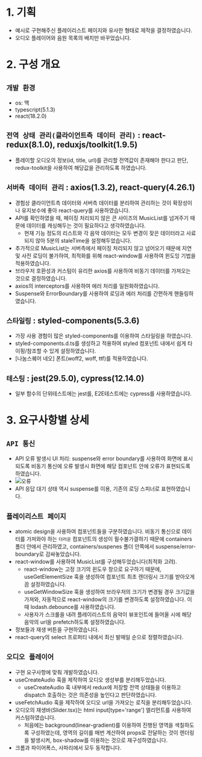 # 1. 기획
- 예시로 구현해주신 플레이리스트 페이지와 유사한 형태로 제작을 결정하였습니다.
- 오디오 플레이어와 음원 목록의 배치만 바꾸었습니다. 

# 2. 구성 개요

## `개발 환경`
- os: 맥
- typescript(5.1.3)
- react(18.2.0)

## `전역 상태 관리(클라이언트측 데이터 관리)` : react-redux(8.1.0), reduxjs/toolkit(1.9.5)
- 플레이할 오디오의 정보(id, title, url)를 관리할 전역값이 존재해야 한다고 판단, redux-toolkit을 사용하여 해당값을 관리하도록 하였습니다.

## `서버측 데이터 관리` : axios(1.3.2), react-query(4.26.1)
- 경험상 클라이언트측 데이터와 서버측 데이터를 분리하여 관리하는 것이 확장성이나 유지보수에 좋아 react-query를 사용하였습니다.
- API를 확인하였을 때, 페이징 처리되지 않은 큰 사이즈의 MusicList를 넘겨주기 때문에 데이터를 캐싱해두는 것이 필요하다고 생각하였습니다.
    - 현재 기능 정도의 리스트와 각 음악 데이터는 모두 변경이 잦은 데이터라고 사료되지 않아 5분의 staleTime을 설정해두었습니다.
- 추가적으로 MusicList는 서버측에서 페이징 처리되지 않고 넘어오기 때문에 지연 및 사전 로딩이 불가하여, 최적화를 위해 react-window를 사용하여 윈도잉 기법을 적용하였습니다.
- 브라우저 호환성과 커스텀이 유리한 axios를 사용하여 비동기 데이터를 가져오는 것으로 결정하였습니다.
- axios의 interceptors를 사용하여 에러 처리를 일원화하였습니다.
- Suspense와 ErrorBoundary를 사용하여 로딩과 에러 처리를 간편하게 핸들링하였습니다.

## `스타일링` : styled-components(5.3.6)
- 가장 사용 경험이 많은 styled-components를 이용하여 스타일링을 하였습니다.
- styled-components.d.ts를 생성하고 적용하여 styled 컴포넌트 내에서 쉽게 타이핑/참조할 수 있게 설정하였습니다.
- [나눔스퀘어 네오] 폰트(woff2, woff, ttf)를 적용하였습니다.

## `테스팅` : jest(29.5.0), cypress(12.14.0)
- 일부 함수의 단위테스트에는 jest를, E2E테스트에는 cypress를 사용하였습니다.

# 3. 요구사항별 상세

## `API 통신`
- API 오류 발생시 UI 처리: suspense와 error boundary를 사용하여 화면에 표시되도록 비동기 통신에 오류 발생시 화면에 해당 컴포넌트 안에 오류가 표현되도록 하였습니다.
- ![오류](image.png)
- API 응답 대기 상태 역시 suspense를 이용, 기존의 로딩 스피너로 표현하였습니다.

## `플레이리스트 페이지`
- atomic design을 사용하여 컴포넌트들을 구분하였습니다. 비동기 통신으로 데이터를 가져와야 하는 `더러운` 컴포넌트의 생성이 필수불가결하기 때문에 containers 폴더 안에서 관리하였고, containers/suspenes 폴더 안쪽에서 suspense/error-boundary로 감싸놓았습니다.
- react-window를 사용하여 MusicList를 구성해두었습니다(최적화 고려).
    - react-window는 고정 크기의 윈도우 창으로 요구하기 때문에, useGetElementSize 훅을 생성하여 컴포넌트 최초 렌더링시 크기를 받아오게끔 설정하였습니다.
    - useGetWindowSize 훅을 생성하여 브라우저의 크기가 변경될 경우 크기값을 가져와, 자동적으로 react-window의 크기를 변경하도록 설정하였습니다. 이때 lodash.debounce를 사용하였습니다.
    - 사용자가 스크롤을 내려 플레이리스트의 음악이 뷰포인트에 들어올 시에 해당 음악의 url을 prefetch하도록 설정하였습니다.
- 정보들과 재생 버튼을 구현하였습니다.
- react-query의 select 프로퍼티 내에서 최신 발매일 순으로 정렬하였습니다.

## `오디오 플레이어`
- 구현 요구사항에 맞춰 개발하였습니다. 
- useCreateAudio 훅을 제작하여 오디오 생성부를 분리해두었습니다. 
    - useCreateAudio 훅 내부에서 redux에 저장할 전역 상태들을 이용하고 dispatch 호출하는 것은 의존성을 높인다고 판단하였습니다.
- useFetchAudio 훅을 제작하여 오디오 url을 가져오는 로직을 분리해두었습니다.
- 오디오의 재생바(Slider.tsx)는 html input[type='range'] 엘리먼트를 사용하여 커스텀하였습니다.
    - 처음에는 background(linear-gradient)를 이용하여 진행된 영역을 색칠하도록 구성하였는데, 영역의 길이를 매번 계산하여 props로 전달하는 것이 렌더링을 발생시켜, box-shadow를 이용하는 것으로 재구성하였습니다.
- 크롬과 파이어폭스, 사파리에서 모두 동작합니다.